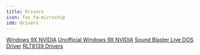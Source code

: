 ```yaml
---
title: Drivers
icon: fas fa-microchip
idd: drivers
---
```


<a name="{{page.idd}}"></a>
<div>
    <a class="button is-rounded" href="https://cdn.discordapp.com/attachments/251863047587627008/475635694677786634/81.98_forceware_win9x_english.exe" target="_blank"><span>Windows 9X NVIDIA</span></a>
    <a class="button is-rounded" href="https://drive.google.com/uc?authuser=0&id=0BxP1VJf8kaXoVGhvYmtGUXM5Z2M&export=download" target="_blank"><span>Unofficial Windows 9X NVIDIA</span></a>
    <a class="button is-rounded" href="https://cdn.discordapp.com/attachments/251863047587627008/475640574049779742/SBLiveDOSDriver.zip" target="_blank"><span>Sound Blaster Live DOS Driver</span></a>
    <a class="button is-rounded" href="https://cdn.discordapp.com/attachments/251863047587627008/475640063145934858/Realtek8139.zip" target="_blank"><span>RLT8139 Drivers</span></a>
</div>
